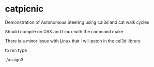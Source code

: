# catpicnic
Demonstration of Autonomous Steering using cal3d and cat walk cycles

Should compile on OSX and Linux with the command make

There is a minor issue with Linux that I will patch in the cal3d library

to run type

./assign3
